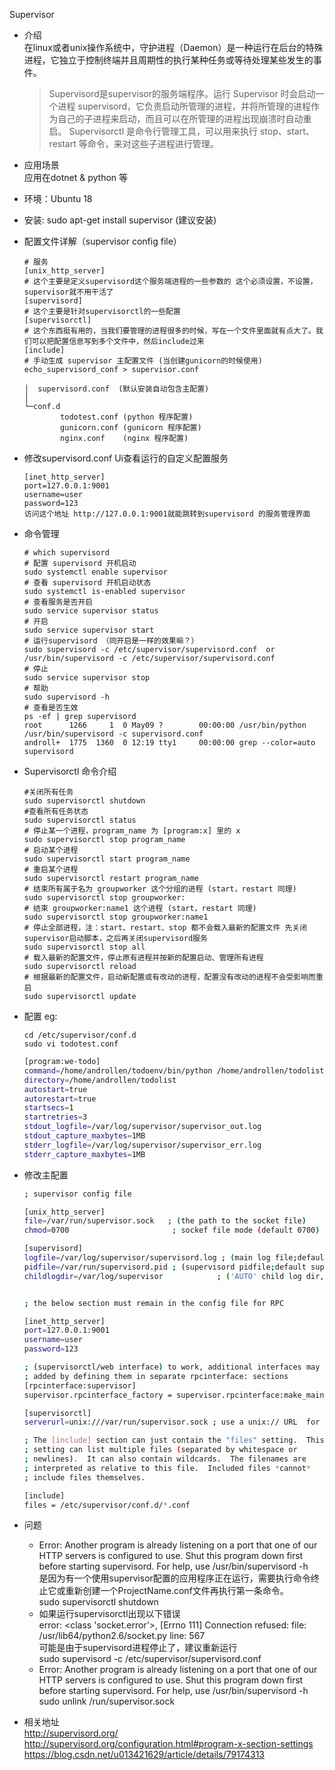 Supervisor
* 介绍  
    在linux或者unix操作系统中，守护进程（Daemon）是一种运行在后台的特殊进程，它独立于控制终端并且周期性的执行某种任务或等待处理某些发生的事件。  
    > Supervisord是supervisor的服务端程序。运行 Supervisor 时会启动一个进程 supervisord，它负责启动所管理的进程，并将所管理的进程作为自己的子进程来启动，而且可以在所管理的进程出现崩溃时自动重启。
    > Supervisorctl 是命令行管理工具，可以用来执行 stop、start、restart 等命令，来对这些子进程进行管理。
* 应用场景   
    应用在dotnet & python 等

* 环境：Ubuntu 18 

* 安装: sudo apt-get install supervisor (建议安装)

* 配置文件详解（supervisor config file）
    ```
    # 服务
    [unix_http_server]  
    # 这个主要是定义supervisord这个服务端进程的一些参数的 这个必须设置，不设置，supervisor就不用干活了
    [supervisord]          
    # 这个主要是针对supervisorctl的一些配置
    [supervisorctl]   
    # 这个东西挺有用的，当我们要管理的进程很多的时候，写在一个文件里面就有点大了。我们可以把配置信息写到多个文件中，然后include过来
    [include]  
    # 手动生成 supervisor 主配置文件 (当创建gunicorn的时候使用)  
    echo_supervisord_conf > supervisor.conf      
    ```
    
    ```
    │  supervisord.conf  (默认安装自动包含主配置)
    │
    └─conf.d
            todotest.conf (python 程序配置)
            gunicorn.conf (gunicorn 程序配置)
            nginx.conf    (nginx 程序配置)
    ```
    


* 修改supervisord.conf Ui查看运行的自定义配置服务 
    ```
    [inet_http_server]
    port=127.0.0.1:9001
    username=user
    password=123
    访问这个地址 http://127.0.0.1:9001就能跳转到supervisord 的服务管理界面
    ```


* 命令管理
    ```
    # which supervisord
    # 配置 supervisord 开机启动
    sudo systemctl enable supervisor
    # 查看 supervisord 开机启动状态
    sudo systemctl is-enabled supervisor
    # 查看服务是否开启 
    sudo service supervisor status
    # 开启 
    sudo service supervisor start
    # 运行supervisord （同开启是一样的效果嘛？）
    sudo supervisord -c /etc/supervisor/supervisord.conf  or /usr/bin/supervisord -c /etc/supervisor/supervisord.conf
    # 停止 
    sudo service supervisor stop
    # 帮助
    sudo supervisord -h
    # 查看是否生效
    ps -ef | grep supervisord
    root      1266     1  0 May09 ?        00:00:00 /usr/bin/python /usr/bin/supervisord -c supervisord.conf
    androll+  1775  1360  0 12:19 tty1     00:00:00 grep --color=auto supervisord
    ```

* Supervisorctl 命令介绍
    ```
    #关闭所有任务 
    sudo supervisorctl shutdown 
    #查看所有任务状态
    sudo supervisorctl status 
    # 停止某一个进程，program_name 为 [program:x] 里的 x
    sudo supervisorctl stop program_name
    # 启动某个进程
    sudo supervisorctl start program_name
    # 重启某个进程
    sudo supervisorctl restart program_name
    # 结束所有属于名为 groupworker 这个分组的进程 (start，restart 同理)
    sudo supervisorctl stop groupworker:
    # 结束 groupworker:name1 这个进程 (start，restart 同理)
    sudo supervisorctl stop groupworker:name1
    # 停止全部进程，注：start、restart、stop 都不会载入最新的配置文件 先关闭supervisor启动脚本，之后再关闭supervisord服务
    sudo supervisorctl stop all
    # 载入最新的配置文件，停止原有进程并按新的配置启动、管理所有进程
    sudo supervisorctl reload
    # 根据最新的配置文件，启动新配置或有改动的进程，配置没有改动的进程不会受影响而重启
    sudo supervisorctl update
    ```


* 配置
  eg:  
    ```
    cd /etc/supervisor/conf.d
    sudo vi todotest.conf
    ```

    ``` bash
    [program:we-todo]
    command=/home/androllen/todoenv/bin/python /home/androllen/todolist/run.py
    directory=/home/androllen/todolist              
    autostart=true                                  			
    autorestart=true                                		
    startsecs=1                                     							
    startretries=3                                  			                   				
    stdout_logfile=/var/log/supervisor/supervisor_out.log			
    stdout_capture_maxbytes=1MB                     				
    stderr_logfile=/var/log/supervisor/supervisor_err.log			
    stderr_capture_maxbytes=1MB  
    ```

- 修改主配置
    ``` bash
    ; supervisor config file

    [unix_http_server]
    file=/var/run/supervisor.sock   ; (the path to the socket file)
    chmod=0700                       ; sockef file mode (default 0700)

    [supervisord]
    logfile=/var/log/supervisor/supervisord.log ; (main log file;default $CWD/supervisord.log)
    pidfile=/var/run/supervisord.pid ; (supervisord pidfile;default supervisord.pid)
    childlogdir=/var/log/supervisor            ; ('AUTO' child log dir, default $TEMP)


    ; the below section must remain in the config file for RPC

    [inet_http_server]
    port=127.0.0.1:9001
    username=user
    password=123

    ; (supervisorctl/web interface) to work, additional interfaces may be
    ; added by defining them in separate rpcinterface: sections
    [rpcinterface:supervisor]
    supervisor.rpcinterface_factory = supervisor.rpcinterface:make_main_rpcinterface

    [supervisorctl]
    serverurl=unix:///var/run/supervisor.sock ; use a unix:// URL  for a unix socket

    ; The [include] section can just contain the "files" setting.  This
    ; setting can list multiple files (separated by whitespace or
    ; newlines).  It can also contain wildcards.  The filenames are
    ; interpreted as relative to this file.  Included files *cannot*
    ; include files themselves.

    [include]
    files = /etc/supervisor/conf.d/*.conf
    ```


* 问题  
    - Error: Another program is already listening on a port that one of our HTTP servers is configured to use.  Shut this program down first before starting supervisord.  For help, use /usr/bin/supervisord -h  
        是因为有一个使用supervisor配置的应用程序正在运行，需要执行命令终止它或重新创建一个ProjectName.conf文件再执行第一条命令。  
    sudo supervisorctl shutdown  
    - 如果运行supervisorctl出现以下错误   
        error: <class 'socket.error'>, [Errno 111] Connection refused: file: /usr/lib64/python2.6/socket.py line: 567  
        可能是由于supervisord进程停止了，建议重新运行  
        sudo supervisord -c /etc/supervisor/supervisord.conf  
    - Error: Another program is already listening on a port that one of our HTTP servers is configured to use. Shut this program down first before starting supervisord.
For help, use /usr/bin/supervisord -h  
        sudo unlink /run/supervisor.sock  
        
* 相关地址  
    http://supervisord.org/  
    http://supervisord.org/configuration.html#program-x-section-settings  
    https://blog.csdn.net/u013421629/article/details/79174313  

